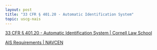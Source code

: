 ```yaml
---
layout: post
title: "33 CFR § 401.20 - Automatic Identification System"
topic: uscg-nais
---
```


[33 CFR § 401.20 - Automatic Identification System \| Cornell Law School](https://www.law.cornell.edu/cfr/text/33/401.20)

[AIS Requirements \| NAVCEN](https://www.navcen.uscg.gov/ais-requirements)